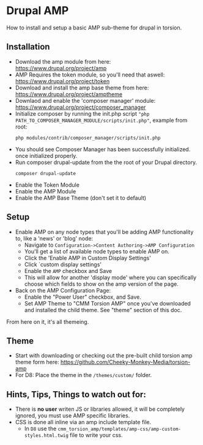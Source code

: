 # **Drupal AMP**
How to install and setup a basic AMP sub-theme for drupal in torsion.

## Installation
* Download the amp module from here: https://www.drupal.org/project/amp
* AMP Requires the token module, so you'll need that aswell: https://www.drupal.org/project/token
* Download and install the amp base theme from here: https://www.drupal.org/project/amptheme
* Downlaod and enable the 'composer manager' module: https://www.drupal.org/project/composer_manager
* Initialize composer by running the init.php script `"php PATH_TO_COMPOSER_MANAGER_MODULE/scripts/init.php"`, example from root:
    ````
    php modules/contrib/composer_manager/scripts/init.php 
    ````
* You should see Composer Manager has been successfully initialized. once initialized properly.
* Run composer drupal-update from the the root of your Drupal directory.
    ````
    composer drupal-update
    ````
* Enable the Token Module
* Enable the AMP Module
* Enable the AMP Base Theme (don't set it to default)

## Setup
* Enable AMP on any node types that you'll be adding AMP functionality to, like a 'news' or 'blog' node:
    * Navigate to `Configuration->Content Authoring->AMP Configuration`
    * You'll get a list of available node types to enable AMP on.
    * Click the 'Enable AMP in Custom Display Settings'
    * Click `custom display settings'
    * Enable the `AMP` checkbox and Save
    * This will allow for another 'display mode' where you can specifically choose which fields to show on the amp version of the page.
* Back on the AMP Configuration Page:
    * Enable the "Power User" checkbox, and Save.
    * Set AMP Theme to "CMM Torsion AMP" once you've downloaded and installed the child theme. See "theme" section of this doc.

From here on it, it's all themeing.

## Theme
 * Start with downloading or checking out the pre-built child torsion amp theme form here: https://github.com/Cheeky-Monkey-Media/torsion-amp
 * For D8: Place the theme in the `/themes/custom/` folder.

## Hints, Tips, Things to watch out for:
 * There is **no user** writen JS or libraries allowed, it will be completely ignored, you must use AMP specific libraries.
 * CSS is done all inline via an amp include template file.
    * In `D8` use the `cmm_torsion_amp/templates/amp-css/amp-custom-styles.html.twig` file to write your css.
